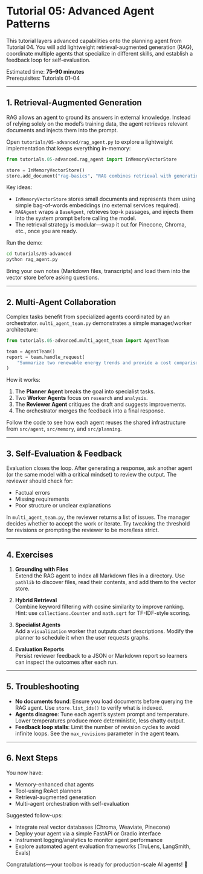 # Tutorial 05: Advanced Agent Patterns

This tutorial layers advanced capabilities onto the planning agent from
Tutorial 04. You will add lightweight retrieval-augmented generation (RAG),
coordinate multiple agents that specialize in different skills, and establish
a feedback loop for self-evaluation.

Estimated time: **75–90 minutes**  
Prerequisites: Tutorials 01–04

---

## 1. Retrieval-Augmented Generation

RAG allows an agent to ground its answers in external knowledge. Instead of
relying solely on the model’s training data, the agent retrieves relevant
documents and injects them into the prompt.

Open `tutorials/05-advanced/rag_agent.py` to explore a lightweight
implementation that keeps everything in-memory:

```python
from tutorials.05-advanced.rag_agent import InMemoryVectorStore

store = InMemoryVectorStore()
store.add_document("rag-basics", "RAG combines retrieval with generation...")
```

Key ideas:

- `InMemoryVectorStore` stores small documents and represents them using simple
  bag-of-words embeddings (no external services required).
- `RAGAgent` wraps a `BaseAgent`, retrieves top-k passages, and injects them
  into the system prompt before calling the model.
- The retrieval strategy is modular—swap it out for Pinecone, Chroma, etc.,
  once you are ready.

Run the demo:

```bash
cd tutorials/05-advanced
python rag_agent.py
```

Bring your own notes (Markdown files, transcripts) and load them into the
vector store before asking questions.

---

## 2. Multi-Agent Collaboration

Complex tasks benefit from specialized agents coordinated by an orchestrator.
`multi_agent_team.py` demonstrates a simple manager/worker architecture:

```python
from tutorials.05-advanced.multi_agent_team import AgentTeam

team = AgentTeam()
report = team.handle_request(
    "Summarize two renewable energy trends and provide a cost comparison."
)
```

How it works:

1. The **Planner Agent** breaks the goal into specialist tasks.
2. Two **Worker Agents** focus on `research` and `analysis`.
3. The **Reviewer Agent** critiques the draft and suggests improvements.
4. The orchestrator merges the feedback into a final response.

Follow the code to see how each agent reuses the shared infrastructure from
`src/agent`, `src/memory`, and `src/planning`.

---

## 3. Self-Evaluation & Feedback

Evaluation closes the loop. After generating a response, ask another agent (or
the same model with a critical mindset) to review the output. The reviewer
should check for:

- Factual errors
- Missing requirements
- Poor structure or unclear explanations

In `multi_agent_team.py`, the reviewer returns a list of issues. The manager
decides whether to accept the work or iterate. Try tweaking the threshold for
revisions or prompting the reviewer to be more/less strict.

---

## 4. Exercises

1. **Grounding with Files**  
   Extend the RAG agent to index all Markdown files in a directory. Use
   `pathlib` to discover files, read their contents, and add them to the
   vector store.

2. **Hybrid Retrieval**  
   Combine keyword filtering with cosine similarity to improve ranking. Hint:
   use `collections.Counter` and `math.sqrt` for TF-IDF-style scoring.

3. **Specialist Agents**  
   Add a `visualization` worker that outputs chart descriptions. Modify the
   planner to schedule it when the user requests graphs.

4. **Evaluation Reports**  
   Persist reviewer feedback to a JSON or Markdown report so learners can
   inspect the outcomes after each run.

---

## 5. Troubleshooting

- **No documents found**: Ensure you load documents before querying the RAG
  agent. Use `store.list_ids()` to verify what is indexed.
- **Agents disagree**: Tune each agent’s system prompt and temperature. Lower
  temperatures produce more deterministic, less chatty output.
- **Feedback loop stalls**: Limit the number of revision cycles to avoid
  infinite loops. See the `max_revisions` parameter in the agent team.

---

## 6. Next Steps

You now have:

- Memory-enhanced chat agents
- Tool-using ReAct planners
- Retrieval-augmented generation
- Multi-agent orchestration with self-evaluation

Suggested follow-ups:

- Integrate real vector databases (Chroma, Weaviate, Pinecone)
- Deploy your agent via a simple FastAPI or Gradio interface
- Instrument logging/analytics to monitor agent performance
- Explore automated agent evaluation frameworks (TruLens, LangSmith, Evals)

Congratulations—your toolbox is ready for production-scale AI agents! 🚀

